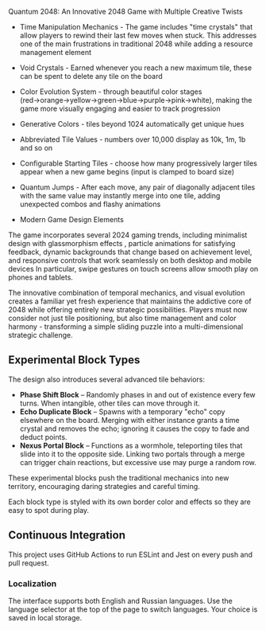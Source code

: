 Quantum 2048: An Innovative 2048 Game with Multiple Creative Twists



* Time Manipulation Mechanics - The game includes "time crystals" that allow players to rewind their last few moves when stuck. This addresses one of the main frustrations in traditional 2048 while adding a resource management element
* Void Crystals - Earned whenever you reach a new maximum tile, these can be spent to delete any tile on the board

* Color Evolution System - through beautiful color stages (red→orange→yellow→green→blue→purple→pink→white), making the game more visually engaging and easier to track progression
* Generative Colors - tiles beyond 1024 automatically get unique hues
* Abbreviated Tile Values - numbers over 10,000 display as 10k, 1m, 1b and so on
* Configurable Starting Tiles - choose how many progressively larger tiles appear when a new game begins (input is clamped to board size)

* Quantum Jumps - After each move, any pair of diagonally adjacent tiles with the same value may instantly merge into one tile, adding unexpected combos and flashy animations

* Modern Game Design Elements

The game incorporates several 2024 gaming trends, including minimalist design with glassmorphism effects
, particle animations for satisfying feedback, dynamic backgrounds that change based on achievement level, and responsive controls that work seamlessly on both desktop and mobile devices
In particular, swipe gestures on touch screens allow smooth play on phones and tablets.

The innovative combination of temporal mechanics, and visual evolution creates a familiar yet fresh experience that maintains the addictive core of 2048 while offering entirely new strategic possibilities. Players must now consider not just tile positioning, but also time management and color harmony - transforming a simple sliding puzzle into a multi-dimensional strategic challenge.

## Experimental Block Types

The design also introduces several advanced tile behaviors:

* **Phase Shift Block** – Randomly phases in and out of existence every few turns. When intangible, other tiles can move through it.
* **Echo Duplicate Block** – Spawns with a temporary "echo" copy elsewhere on the board. Merging with either instance grants a time crystal and removes the echo; ignoring it causes the copy to fade and deduct points.
* **Nexus Portal Block** – Functions as a wormhole, teleporting tiles that slide into it to the opposite side. Linking two portals through a merge can trigger chain reactions, but excessive use may purge a random row.

These experimental blocks push the traditional mechanics into new territory, encouraging daring strategies and careful timing.

Each block type is styled with its own border color and effects so they are easy to spot during play.


## Continuous Integration
This project uses GitHub Actions to run ESLint and Jest on every push and pull request.

### Localization

The interface supports both English and Russian languages. Use the language selector at the top of the page to switch languages. Your choice is saved in local storage.

